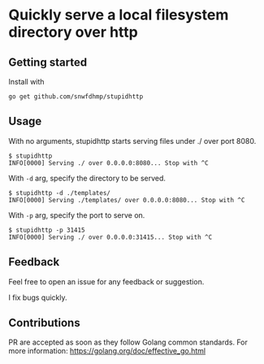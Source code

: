 # Quickly serve a local filesystem directory over http

## Getting started

Install with

```
go get github.com/snwfdhmp/stupidhttp
```

## Usage

With no arguments, stupidhttp starts serving files under ./ over port 8080.

```
$ stupidhttp
INFO[0000] Serving ./ over 0.0.0.0:8080... Stop with ^C 
```

With `-d` arg, specify the directory to be served.

```
$ stupidhttp -d ./templates/
INFO[0000] Serving ./templates/ over 0.0.0.0:8080... Stop with ^C 
```


With `-p` arg, specify the port to serve on.

```
$ stupidhttp -p 31415
INFO[0000] Serving ./ over 0.0.0.0:31415... Stop with ^C 
```

## Feedback

Feel free to open an issue for any feedback or suggestion.

I fix bugs quickly.

## Contributions

PR are accepted as soon as they follow Golang common standards.
For more information: https://golang.org/doc/effective_go.html
